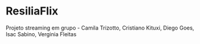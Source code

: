 # ResiliaFlix
Projeto streaming em grupo - Camila Trizotto, Cristiano Kituxi, Diego Goes, Isac Sabino, Verginia Fleitas
